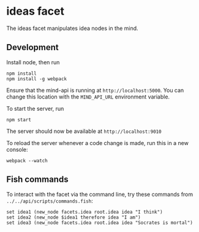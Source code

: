 # ideas facet
The ideas facet manipulates idea nodes in the mind. 

## Development

Install node, then run
```
npm install
npm install -g webpack
```

Ensure that the mind-api is running at ```http://localhost:5000```. 
You can change this location with the ```MIND_API_URL``` environment variable.

To start the server, run
```
npm start
```

The server should now be available at ```http://localhost:9010```

To reload the server whenever a code change is made, run this in a new console:
```
webpack --watch
```

## Fish commands

To interact with the facet via the command line, try these commands from ```../../api/scripts/commands.fish```:

```fish
set idea1 (new_node facets.idea root.idea idea "I think")
set idea2 (new_node $idea1 therefore idea "I am")
set idea3 (new_node facets.idea root.idea idea "Socrates is mortal")
```
